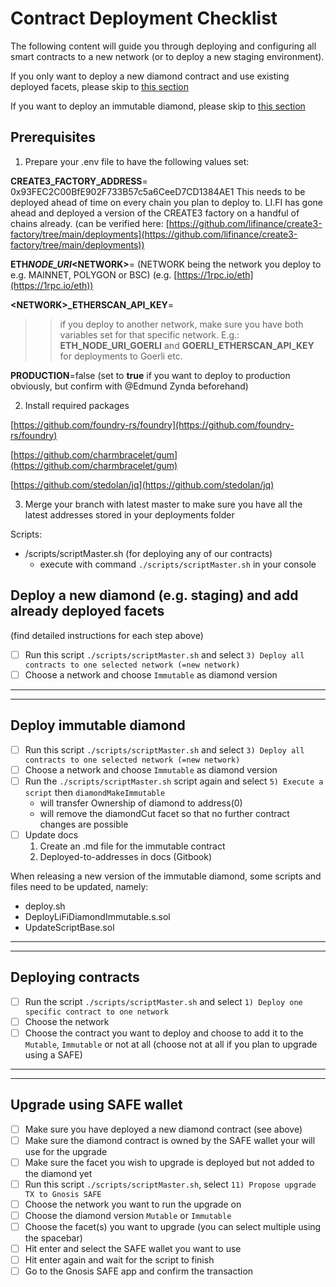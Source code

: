 # Contract Deployment Checklist

The following content will guide you through deploying and configuring all smart contracts to a new network (or to deploy a new staging environment).

If you only want to deploy a new diamond contract and use existing deployed facets, please skip to [this section](#deploy-new)

If you want to deploy an immutable diamond, please skip to [this section](#deploy-immutable)

## Prerequisites

1. Prepare your .env file to have the following values set:

**CREATE3_FACTORY_ADDRESS**= 0x93FEC2C00BfE902F733B57c5a6CeeD7CD1384AE1
This needs to be deployed ahead of time on every chain you plan to deploy to. LI.FI has gone ahead and deployed a version of the CREATE3 factory on a handful of chains already.
(can be verified here: [https://github.com/lifinance/create3-factory/tree/main/deployments](https://github.com/lifinance/create3-factory/tree/main/deployments))

**ETH*NODE_URI*\<NETWORK\>**=<add your own RPC link here> (NETWORK being the network you deploy to e.g. MAINNET, POLYGON or BSC)
(e.g. [https://1rpc.io/eth](https://1rpc.io/eth))

**\<NETWORK\>\_ETHERSCAN_API_KEY**=<add your own Etherscan API key here>

> > if you deploy to another network, make sure you have both variables set for that specific network. E.g.: **ETH_NODE_URI_GOERLI** and **GOERLI_ETHERSCAN_API_KEY** for deployments to Goerli etc.

**PRODUCTION**=false (set to **true** if you want to deploy to production obviously, but confirm with @Edmund Zynda beforehand)

2. Install required packages

[https://github.com/foundry-rs/foundry](https://github.com/foundry-rs/foundry)

[https://github.com/charmbracelet/gum](https://github.com/charmbracelet/gum)

[https://github.com/stedolan/jq](https://github.com/stedolan/jq)

3. Merge your branch with latest master to make sure you have all the latest addresses stored in your deployments folder

Scripts:

- /scripts/scriptMaster.sh (for deploying any of our contracts)
  - execute with command `./scripts/scriptMaster.sh` in your console

## <a name="deploy-new"></a>Deploy a new diamond (e.g. staging) and add already deployed facets

(find detailed instructions for each step above)

- [ ] Run this script `./scripts/scriptMaster.sh` and select `3) Deploy all contracts to one selected network (=new network)`
- [ ] Choose a network and choose `Immutable` as diamond version

---

---

## <a name="deploy-immutable"></a>Deploy immutable diamond

- [ ] Run this script `./scripts/scriptMaster.sh` and select `3) Deploy all contracts to one selected network (=new network)`
- [ ] Choose a network and choose `Immutable` as diamond version
- [ ] Run the `./scripts/scriptMaster.sh` script again and select `5) Execute a script` then `diamondMakeImmutable`
  - will transfer Ownership of diamond to address(0)
  - will remove the diamondCut facet so that no further contract changes are possible
- [ ] Update docs
  1. Create an .md file for the immutable contract
  2. Deployed-to-addresses in docs (Gitbook)

When releasing a new version of the immutable diamond, some scripts and files need to be updated, namely:

- deploy.sh
- DeployLiFiDiamondImmutable.s.sol
- UpdateScriptBase.sol

---

---

## <a name="deploying-contracts"></a>Deploying contracts

- [ ] Run the script `./scripts/scriptMaster.sh` and select `1) Deploy one specific contract to one network`
- [ ] Choose the network
- [ ] Choose the contract you want to deploy and choose to add it to the `Mutable`, `Immutable` or not at all (choose not at all if you plan to upgrade using a SAFE)

---

---

## <a name="upgrade-using-safe"></a>Upgrade using SAFE wallet

- [ ] Make sure you have deployed a new diamond contract (see above)
- [ ] Make sure the diamond contract is owned by the SAFE wallet your will use for the upgrade
- [ ] Make sure the facet you wish to upgrade is deployed but not added to the diamond yet
- [ ] Run this script `./scripts/scriptMaster.sh`, select `11) Propose upgrade TX to Gnosis SAFE`
- [ ] Choose the network you want to run the upgrade on
- [ ] Choose the diamond version `Mutable` or `Immutable`
- [ ] Choose the facet(s) you want to upgrade (you can select multiple using the spacebar)
- [ ] Hit enter and select the SAFE wallet you want to use
- [ ] Hit enter again and wait for the script to finish
- [ ] Go to the Gnosis SAFE app and confirm the transaction
